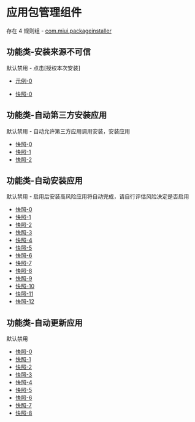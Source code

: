 # 应用包管理组件

存在 4 规则组 - [com.miui.packageinstaller](/src/apps/com.miui.packageinstaller.ts)

## 功能类-安装来源不可信

默认禁用 - 点击[授权本次安装]

- [示例-0](https://m.gkd.li/57941037/e30144c7-c895-4950-a91d-9ce56a8570c8)

- [快照-0](https://i.gkd.li/i/14456398)

## 功能类-自动第三方安装应用

默认禁用 - 自动允许第三方应用调用安装，安装应用

- [快照-0](https://i.gkd.li/i/12874746)
- [快照-1](https://i.gkd.li/i/13054478)
- [快照-2](https://i.gkd.li/i/13399425)

## 功能类-自动安装应用

默认禁用 - 启用后安装高风险应用将自动完成，请自行评估风险决定是否启用

- [快照-0](https://i.gkd.li/i/12818034)
- [快照-1](https://i.gkd.li/i/12818054)
- [快照-2](https://i.gkd.li/i/12889120)
- [快照-3](https://i.gkd.li/i/14392314)
- [快照-4](https://i.gkd.li/i/12888410)
- [快照-5](https://i.gkd.li/i/12889120)
- [快照-6](https://i.gkd.li/i/12889135)
- [快照-7](https://i.gkd.li/i/12889137)
- [快照-8](https://i.gkd.li/i/12889148)
- [快照-9](https://i.gkd.li/i/12889148)
- [快照-10](https://i.gkd.li/i/12818044)
- [快照-11](https://i.gkd.li/i/13229404)
- [快照-12](https://i.gkd.li/i/13501872)

## 功能类-自动更新应用

默认禁用

- [快照-0](https://i.gkd.li/i/12817988)
- [快照-1](https://i.gkd.li/i/12910080)
- [快照-2](https://i.gkd.li/i/14392274)
- [快照-3](https://i.gkd.li/i/13024731)
- [快照-4](https://i.gkd.li/i/13038465)
- [快照-5](https://i.gkd.li/i/13024730)
- [快照-6](https://i.gkd.li/i/13024731)
- [快照-7](https://i.gkd.li/i/12817999)
- [快照-8](https://i.gkd.li/i/13255733)

